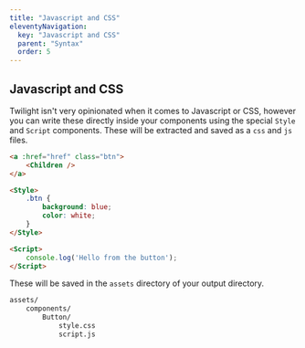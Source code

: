 ```yaml
---
title: "Javascript and CSS"
eleventyNavigation:
  key: "Javascript and CSS"
  parent: "Syntax"
  order: 5
---
```



## Javascript and CSS

Twilight isn't very opinionated when it comes to Javascript or CSS, however you can write these directly inside your components using the special `Style` and `Script` components. These will be extracted and saved as a `css` and `js` files.

```html
<a :href="href" class="btn">
    <Children />
</a>

<Style>
    .btn {
        background: blue;
        color: white;
    }
</Style>

<Script>
    console.log('Hello from the button');
</Script>
```

These will be saved in the `assets` directory of your output directory.

```txt
assets/
    components/
        Button/
            style.css
            script.js
```